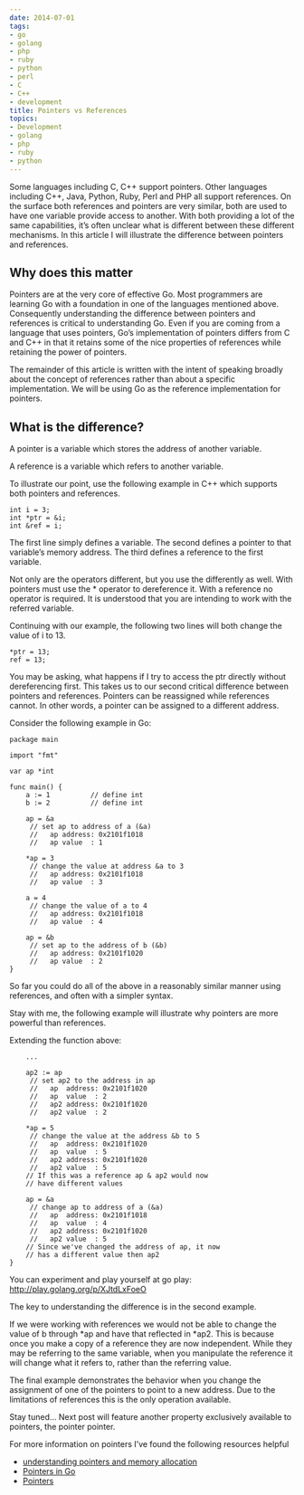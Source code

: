 ```yaml
---
date: 2014-07-01
tags:
- go
- golang
- php
- ruby
- python
- perl
- C
- C++
- development
title: Pointers vs References
topics:
- Development
- golang
- php
- ruby
- python
---
```


Some languages including C, C++ support pointers. Other languages including
C++, Java, Python, Ruby, Perl and PHP all support references. On the surface
both references and pointers are very similar, both are used to have one
variable provide access to another. With both providing a lot of the same
capabilities, it’s often unclear what is different between these different
mechanisms. In this article I will illustrate the difference between
pointers and references.

## Why does this matter

Pointers are at the very core of effective Go. Most programmers are learning Go
with a foundation in one of the languages mentioned above. Consequently
understanding the difference between pointers and references is critical to
understanding Go. Even if you are coming from a language that uses pointers,
Go’s implementation of pointers differs from C and C++ in that it retains some
of the nice properties of references while retaining the power of pointers.

The remainder of this article is written with the intent of speaking
broadly about the concept of references rather than about a specific
implementation. We will be using Go as the reference implementation for
pointers.

## What is the difference?

A pointer is a variable which stores the address of another variable.

A reference is a variable which refers to another variable.

To illustrate our point, use the following example in C++ which supports
both pointers and references.

    int i = 3;
    int *ptr = &i;
    int &ref = i;

The first line simply defines a variable. The second defines a pointer
to that variable’s memory address. The third defines a reference to the
first variable.

Not only are the operators different, but you use the differently as
well. With pointers must use the * operator to dereference it. With a
reference no operator is required. It is understood that you are
intending to work with the referred variable.

Continuing with our example, the following two lines will both change
the value of i to 13.

    *ptr = 13;
    ref = 13;

You may be asking, what happens if I try to access the ptr directly
without dereferencing first. This takes us to our second critical
difference between pointers and references. Pointers can be reassigned
while references cannot. In other words, a pointer can be assigned to a
different address.

Consider the following example in Go:

    package main

    import "fmt"

    var ap *int

    func main() {
        a := 1          // define int
        b := 2          // define int

        ap = &a
         // set ap to address of a (&a)
         //   ap address: 0x2101f1018
         //   ap value  : 1

        *ap = 3
         // change the value at address &a to 3
         //   ap address: 0x2101f1018
         //   ap value  : 3

        a = 4
         // change the value of a to 4
         //   ap address: 0x2101f1018
         //   ap value  : 4

        ap = &b
         // set ap to the address of b (&b)
         //   ap address: 0x2101f1020
         //   ap value  : 2
    }


So far you could do all of the above in a reasonably similar manner
using references, and often with a simpler syntax.

Stay with me, the following example will illustrate why pointers are
more powerful than references.

Extending the function above:

        ...

        ap2 := ap
         // set ap2 to the address in ap
         //   ap  address: 0x2101f1020
         //   ap  value  : 2
         //   ap2 address: 0x2101f1020
         //   ap2 value  : 2

        *ap = 5
         // change the value at the address &b to 5
         //   ap  address: 0x2101f1020
         //   ap  value  : 5
         //   ap2 address: 0x2101f1020
         //   ap2 value  : 5
        // If this was a reference ap & ap2 would now
        // have different values

        ap = &a
         // change ap to address of a (&a)
         //   ap  address: 0x2101f1018
         //   ap  value  : 4
         //   ap2 address: 0x2101f1020
         //   ap2 value  : 5
        // Since we've changed the address of ap, it now
        // has a different value then ap2
    }

You can experiment and play yourself at go play:
http://play.golang.org/p/XJtdLxFoeO

The key to understanding the difference is in the second example.

If we were working with references we would not be able to change the
value of b through *ap and have that reflected in *ap2. This is
because once you make a copy of a reference they are now independent.
While they may be referring to the same variable, when you manipulate
the reference it will change what it refers to, rather than the
referring value.

The final example demonstrates the behavior when you change the
assignment of one of the pointers to point to a new address. Due to the
limitations of references this is the only operation available.

Stay tuned... Next post will feature another property exclusively available to
pointers, the pointer pointer.

For more information on pointers I’ve found the following resources helpful

* [understanding pointers and memory allocation](http://www.goinggo.net/2013/07/understanding-pointers-and-memory.html)
* [Pointers in Go](http://dave.cheney.net/2014/03/17/pointers-in-go)
* [Pointers](http://www.golang-book.com/8)
